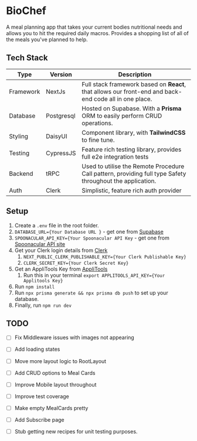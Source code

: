 # BioChef

A meal planning app that takes your current bodies nutritional needs and allows you to hit the required daily macros. Provides a shopping list of all of the meals you've planned to help.

## Tech Stack



|Type|Version|Description |
|--|--|--|
|Framework| NextJs | Full stack framework based on **React**, that allows our front-end and back-end code all in one place.
|Database| Postgresql |Hosted on Supabase. With a **Prisma** ORM to easily perform CRUD operations.|
|Styling|DaisyUI|Component library, with **TailwindCSS** to fine tune.|
|Testing| CypressJS | Feature rich testing library, provides full e2e integration tests|
|Backend| tRPC | Used to utilise the Remote Procedure Call pattern, providing full type Safety throughout the application.|
|Auth| Clerk| Simplistic, feature rich auth provider|
 

## Setup

 1. Create a `.env` file in the root folder.
 2. `DATABASE_URL={Your Database URL }`  - get one from [Supabase](supabase.io)
 3. `SPOONACULAR_API_KEY={Your Spoonacular API Key` - get one from [Spoonacular API site](https://spoonacular.com/food-api/)
 4. Get your Clerk login details from [Clerk](https://clerk.com/)
	1. `NEXT_PUBLIC_CLERK_PUBLISHABLE_KEY={Your Clerk Publishable Key}`
	2. `CLERK_SECRET_KEY={Your Clerk Secret Key}`
5. Get an AppliTools Key from [AppliTools](https://applitools.com/docs/topics/overview/obtain-api-key.html)
	1. Run this in your terminal `export APPLITOOLS_API_KEY={Your Applitools Key}`
6. Run `npm install`
7. Run `npx prisma generate && npx prisma db push` to set up your database.
8. Finally, run `npm run dev`

## TODO

 - [ ] Fix Middleware issues with images not appearing
 - [ ] Add loading states
 - [ ] Move more layout logic to RootLayout
 - [ ] Add CRUD options to Meal Cards
 - [ ] Improve Mobile layout throughout
 - [ ] Improve test coverage
 - [ ] Make empty MealCards pretty
 - [ ] Add Subscribe page
 - [ ] Stub getting new recipes for unit testing purposes.

